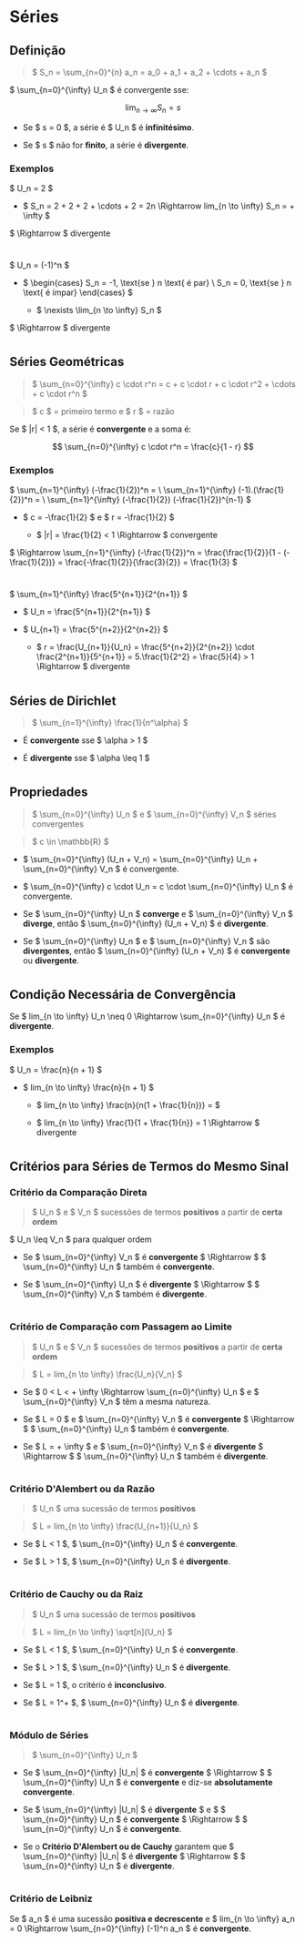 # __Séries__

## __Definição__

> $ S_n = \sum_{n=0}^{n} a_n = a_0 + a_1 + a_2 + \cdots + a_n $

$ \sum_{n=0}^{\infty} U_n $ é convergente sse:

$$ \lim_{n \to \infty} S_n = s $$

* Se $ s = 0 $, a série é $ U_n $ é __infinitésimo__.

* Se $ s $ não for __finito__, a série é __divergente__.

### __Exemplos__

$ U_n = 2 $

* $ S_n = 2 + 2 + 2 + \cdots + 2 = 2n \Rightarrow lim_{n \to \infty} S_n = + \infty $

$ \Rightarrow $ divergente

#

$ U_n = (-1)^n $

* $ \begin{cases} S_n = -1, \text{se } n \text{ é par} \\ S_n = 0, \text{se } n \text{ é ímpar} \end{cases} $
    
    * $ \nexists \lim_{n \to \infty} S_n $

$ \Rightarrow $ divergente

#
#

## __Séries Geométricas__

> $ \sum_{n=0}^{\infty} c \cdot r^n = c + c \cdot r + c \cdot r^2 + \cdots + c \cdot r^n $

> $ c $ = primeiro termo e $ r $ = razão

Se $ |r| < 1 $, a série é __convergente__ e a soma é:

$$ \sum_{n=0}^{\infty} c \cdot r^n = \frac{c}{1 - r} $$

### __Exemplos__

$ \sum_{n=1}^{\infty} (-\frac{1}{2})^n =
\\ \sum_{n=1}^{\infty} (-1).(\frac{1}{2})^n =
\\ \sum_{n=1}^{\infty} (-\frac{1}{2}) (-\frac{1}{2})^{n-1}
$

* $ c = -\frac{1}{2} $ e $ r = -\frac{1}{2} $

    * $ |r| = \frac{1}{2} < 1 \Rightarrow $ convergente

$ \Rightarrow \sum_{n=1}^{\infty} (-\frac{1}{2})^n = \frac{\frac{1}{2}}{1 - (-\frac{1}{2})} = \frac{-\frac{1}{2}}{\frac{3}{2}} = \frac{1}{3} $

#

$ \sum_{n=1}^{\infty} \frac{5^{n+1}}{2^{n+1}} $

* $ U_n = \frac{5^{n+1}}{2^{n+1}} $

* $ U_{n+1} = \frac{5^{n+2}}{2^{n+2}} $

    * $ r = \frac{U_{n+1}}{U_n} = \frac{5^{n+2}}{2^{n+2}} \cdot \frac{2^{n+1}}{5^{n+1}} = 5.\frac{1}{2^2} = \frac{5}{4} > 1 \Rightarrow $ divergente

#
#

## __Séries de Dirichlet__

> $ \sum_{n=1}^{\infty} \frac{1}{n^\alpha} $

* É __convergente__ sse $ \alpha > 1 $

* É __divergente__ sse $ \alpha \leq 1 $

#
#

## __Propriedades__

> $ \sum_{n=0}^{\infty} U_n $ e $ \sum_{n=0}^{\infty} V_n $ séries convergentes

> $ c \in \mathbb{R} $

* $ \sum_{n=0}^{\infty} (U_n + V_n) = \sum_{n=0}^{\infty} U_n + \sum_{n=0}^{\infty} V_n $ é convergente.

* $ \sum_{n=0}^{\infty} c \cdot U_n = c \cdot \sum_{n=0}^{\infty} U_n $ é convergente.

* Se $ \sum_{n=0}^{\infty} U_n $ __converge__ e $ \sum_{n=0}^{\infty} V_n $ __diverge__, então $ \sum_{n=0}^{\infty} (U_n + V_n) $ é __divergente__.

* Se $ \sum_{n=0}^{\infty} U_n $ e $ \sum_{n=0}^{\infty} V_n $ são __divergentes__, então $ \sum_{n=0}^{\infty} (U_n + V_n) $ é __convergente__ ou __divergente__.

#
#

## __Condição Necessária de Convergência__

Se $ lim_{n \to \infty} U_n \neq 0 \Rightarrow \sum_{n=0}^{\infty} U_n $ é __divergente__.

### __Exemplos__

$ U_n = \frac{n}{n + 1} $ 

* $ lim_{n \to \infty} \frac{n}{n + 1} $

    * $ lim_{n \to \infty} \frac{n}{n(1 + \frac{1}{n})} = $
    
    * $ lim_{n \to \infty} \frac{1}{1 + \frac{1}{n}} = 1 \Rightarrow $ divergente

#
#

## __Critérios para Séries de Termos do Mesmo Sinal__

### __Critério da Comparação Direta__

> $ U_n $ e $ V_n $ sucessões de termos __positivos__ a partir de __certa ordem__

$ U_n \leq V_n $ para qualquer ordem

* Se $ \sum_{n=0}^{\infty} V_n $ é __convergente__ $ \Rightarrow $ $ \sum_{n=0}^{\infty} U_n $ também é __convergente__.

* Se $ \sum_{n=0}^{\infty} U_n $ é __divergente__ $ \Rightarrow $ $ \sum_{n=0}^{\infty} V_n $ também é __divergente__.

#

### __Critério de Comparação com Passagem ao Limite__

> $ U_n $ e $ V_n $ sucessões de termos __positivos__ a partir de __certa ordem__

> $ L = lim_{n \to \infty} \frac{U_n}{V_n} $

* Se $ 0 < L < + \infty \Rightarrow \sum_{n=0}^{\infty} U_n $ e $ \sum_{n=0}^{\infty} V_n $ têm a mesma natureza.

* Se $ L = 0 $ e $ \sum_{n=0}^{\infty} V_n $ é __convergente__ $ \Rightarrow $ $ \sum_{n=0}^{\infty} U_n $ também é __convergente__.

* Se $ L = + \infty $ e $ \sum_{n=0}^{\infty} V_n $ é __divergente__ $ \Rightarrow $ $ \sum_{n=0}^{\infty} U_n $ também é __divergente__.

#

### __Critério D'Alembert ou da Razão__

> $ U_n $ uma sucessão de termos __positivos__

> $ L = lim_{n \to \infty} \frac{U_{n+1}}{U_n} $

* Se $ L < 1 $, $ \sum_{n=0}^{\infty} U_n $ é __convergente__.

* Se $ L > 1 $, $ \sum_{n=0}^{\infty} U_n $ é __divergente__.

#

### __Critério de Cauchy ou da Raiz__

> $ U_n $ uma sucessão de termos __positivos__

> $ L = lim_{n \to \infty} \sqrt[n]{U_n} $

* Se $ L < 1 $, $ \sum_{n=0}^{\infty} U_n $ é __convergente__.

* Se $ L > 1 $, $ \sum_{n=0}^{\infty} U_n $ é __divergente__.

* Se $ L = 1 $, o critério é __inconclusivo__.

* Se $ L = 1^+ $, $ \sum_{n=0}^{\infty} U_n $ é __divergente__.

#

### __Módulo de Séries__

> $ \sum_{n=0}^{\infty} U_n $ 

* Se $ \sum_{n=0}^{\infty} |U_n| $ é __convergente__ $ \Rightarrow $ $ \sum_{n=0}^{\infty} U_n $ é __convergente__ e diz-se __absolutamente convergente__.

* Se $ \sum_{n=0}^{\infty} |U_n| $ é __divergente__ $ e $ $ \sum_{n=0}^{\infty} U_n $ é __convergente__ $ \Rightarrow $ $ \sum_{n=0}^{\infty} U_n $ é __convergente__.

* Se o __Critério D'Alembert ou de Cauchy__ garantem que $ \sum_{n=0}^{\infty} |U_n| $ é __divergente__ $ \Rightarrow $ $ \sum_{n=0}^{\infty} U_n $ é __divergente__.

#

### __Critério de Leibniz__

Se $ a_n $ é uma sucessão __positiva e decrescente__ e $ lim_{n \to \infty} a_n = 0 \Rightarrow \sum_{n=0}^{\infty} (-1)^n a_n $ é __convergente__.